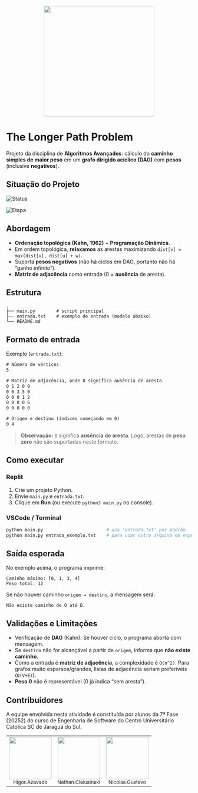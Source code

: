 <p align="center">
    <img loading="lazy" src="https://files.engaged.com.br/5db0810e95b4f900077e887e/account/5db0810e95b4f900077e887e/xMCS8NFKTMqwhefy8WLd_catolica-horizontal.png" width="300">
</p>

# The Longer Path Problem
Projeto da disciplina de **Algoritmos Avançados**: cálculo do **caminho simples de maior peso** em um **grafo dirigido acíclico (DAG)** com **pesos** (inclusive **negativos**).

## Situação do Projeto
![Status](https://img.shields.io/badge/Status-Em%20Progresso-yellow)

![Etapa](https://img.shields.io/badge/Etapa-N1-green)

## Abordagem

- **Ordenação topológica (Kahn, 1962)** + **Programação Dinâmica**.
- Em ordem topológica, **relaxamos** as arestas maximizando `dist[v] = max(dist[v], dist[u] + w)`.
- Suporta **pesos negativos** (não há ciclos em DAG, portanto não há “ganho infinito”).
- **Matriz de adjacência** como entrada (0 = **ausência** de aresta).

## Estrutura

```
.
├── main.py        # script principal
├── entrada.txt    # exemplo de entrada (modelo abaixo)
└── README.md
```

## Formato de entrada

Exemplo (`entrada.txt`):

```txt
# Número de vértices
5

# Matriz de adjacência, onde 0 significa ausência de aresta
0 1 2 0 0
0 0 3 5 0
0 0 0 1 2
0 0 0 0 6
0 0 0 0 0

# Origem e destino (índices começando em 0)
0 4
```

> **Observação:** `0` significa **ausência de aresta**. Logo, arestas de **peso zero** não são suportadas neste formato.

## Como executar

### Replit
1. Crie um projeto Python.
2. Envie `main.py` e `entrada.txt`.
3. Clique em **Run** (ou execute `python3 main.py` no console).

### VSCode / Terminal
```bash
python main.py                        # usa 'entrada.txt' por padrão
python main.py entrada_exemplo.txt    # para usar outro arquivo em específico
```

## Saída esperada

No exemplo acima, o programa imprime:
```
Caminho máximo: [0, 1, 3, 4]
Peso total: 12
```

Se não houver caminho `origem → destino`, a mensagem será:
```
Não existe caminho de O até D.
```

## Validações e Limitações

- Verificação de **DAG** (Kahn). Se houver ciclo, o programa aborta com mensagem.
- Se `destino` não for alcançável a partir de `origem`, informa que **não existe caminho**.
- Como a entrada é **matriz de adjacência**, a complexidade é `O(n^2)`. Para grafos muito esparsos/grandes, listas de adjacência seriam preferíveis (`O(V+E)`).
- **Peso 0** não é representável (0 já indica “sem aresta”).

## Contribuidores
A equipe envolvida nesta atividade é constituída por alunos da 7ª Fase (20252) do curso de Engenharia de Software do Centro Universitário Católica SC de Jaraguá do Sul.

<div align="center">
<table>
  <tr>
    <td align="center"><a href="https://github.com/HigorAz"><img loading="lazy" src="https://avatars.githubusercontent.com/u/141787745?v=4" width="115"><br><sub>Higor Azevedo</sub></a></td>
    <td align="center"><a href="https://github.com/AoiteFoca"><img loading="lazy" src="https://avatars.githubusercontent.com/u/141975272?v=4" width="115"><br><sub>Nathan Cielusinski</sub></a></td>
    <td align="center"><a href="https://github.com/MrNicolass"><img loading="lazy" src="https://avatars.githubusercontent.com/u/80847876?v=4" width="115"><br><sub>Nicolas Gustavo 
  </tr>
</div>
